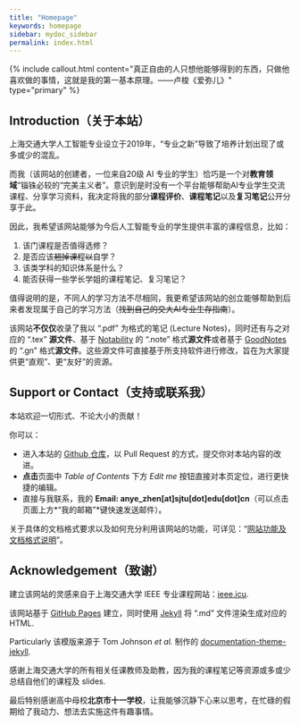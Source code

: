 ```yaml
---
title: "Homepage"
keywords: homepage
sidebar: mydoc_sidebar
permalink: index.html
---
```


{% include callout.html content="真正自由的人只想他能够得到的东西，只做他喜欢做的事情，这就是我的第一基本原理。——卢梭《爱弥儿》" type="primary" %} 

## Introduction（关于本站）

上海交通大学人工智能专业设立于2019年，“专业之新”导致了培养计划出现了或多或少的混乱。

而我（该网站的创建者，一位来自20级 AI 专业的学生）恰巧是一个对**教育领域**“锱铢必较的“完美主义者”。意识到是时没有一个平台能够帮助AI专业学生交流课程、分享学习资料，我决定将我的部分**课程评价**、**课程笔记**以及**复习笔记**公开分享于此。

因此，我希望该网站能够为今后人工智能专业的学生提供丰富的课程信息，比如：

1. 该门课程是否值得选修？
2. 是否应该~~翘掉课程以~~自学？
3. 该类学科的知识体系是什么？
4. 能否获得一些学长学姐的课程笔记、复习笔记？

值得说明的是，不同人的学习方法不尽相同，我更希望该网站的创立能够帮助到后来者发现属于自己的学习方法（~~找到自己的交大AI专业生存指南~~）。

该网站**不仅仅**收录了我以 “.pdf” 为格式的笔记 (Lecture Notes)，同时还有与之对应的 “.tex” **源文件**、基于 [Notability](https://notability.com/zh-Hans) 的 “.note” 格式**源文件**或者基于 [GoodNotes](https://www.goodnotes.com) 的 “.gn” 格式**源文件**。这些源文件可直接基于所支持软件进行修改，旨在为大家提供更“直观”、更“友好”的资源。





## Support or Contact（支持或联系我）

本站欢迎一切形式、不论大小的贡献！

你可以：

- 进入本站的 [Github 仓库](https://github.com/anyeZHY/ai-sjtu.github.io)，以 Pull Request 的方式，提交你对本站内容的改进。
- **点击**页面中 *Table of Contents* 下方 *Edit me* 按钮直接对本页定位，进行更快捷的编辑。
- 直接与我联系，我的 **Email: anye_zhen[at]sjtu[dot]edu[dot]cn**（可以点击页面上方*“我的邮箱”*键快速发送邮件）。

关于具体的文档格式要求以及如何充分利用该网站的功能，可详见：“[网站功能及文档格式说明]()”。



## Acknowledgement（致谢）


建立该网站的灵感来自于上海交通大学 IEEE 专业课程网站：[ieee.icu](https://ieee.icu/#/).

该网站基于 [GitHub Pages](https://pages.github.com) 建立，同时使用 [Jekyll](https://jekyllrb.com) 将 “.md” 文件渲染生成对应的 HTML. 

<span class="label label-danger">Particularly</span> 该模版来源于 Tom Johnson *et al.* 制作的 [documentation-theme-jekyll](https://github.com/tomjoht/documentation-theme-jekyll).

感谢上海交通大学的所有相关任课教师及助教，因为我的课程笔记等资源或多或少总结自他们的课程及 slides.

最后特别感谢高中母校**北京市十一学校**，让我能够沉静下心来以思考，在忙碌的假期给了我动力、想法去实施这件有趣事情。

